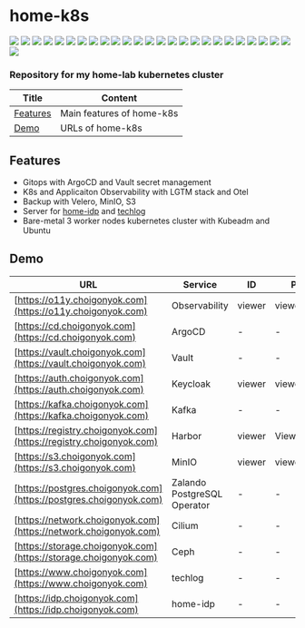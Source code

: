 # home-k8s

<img src="https://img.shields.io/badge/Kubernetes-326CE5?style=flat-square&logo=kubernetes&logoColor=white"/> <img src="https://img.shields.io/badge/Helm-0F1689?style=flat-square&logo=helm&logoColor=white"> <img src="https://img.shields.io/badge/Docker-2496ED?style=flat-square&logo=docker&logoColor=white"/> <img src="https://img.shields.io/badge/CILIUM-F8C517?style=flat-square&logo=cilium&logoColor=black"/> <img src="https://img.shields.io/badge/Vault-FFEC6E?style=flat-square&logo=vault&logoColor=black"> <img src="https://img.shields.io/badge/Keycloak-4D4D4D?style=flat-square&logo=keycloak&logoColor=white"> <img src="https://img.shields.io/badge/Harbor-60B932?style=flat-square&logo=harbor&logoColor=white"> <img src="https://img.shields.io/badge/Kafka-231F20?style=flat-square&logo=apachekafka&logoColor=white"> <img src="https://img.shields.io/badge/Ceph-EF5C55?style=flat-square&logo=ceph&logoColor=white"> <img src="https://img.shields.io/badge/Kubeadm-326CE5?style=flat-square&logo=kubernetes&logoColor=white"/> <img src="https://img.shields.io/badge/Ubuntu-E95420?style=flat-square&logo=ubuntu&logoColor=black"> <img src="https://img.shields.io/badge/ArgoCD-EF7B4D?style=flat-square&logo=argo&logoColor=white"/> <img src="https://img.shields.io/badge/Jenkins-D24939?style=flat-square&logo=jenkins&logoColor=white"/> <img src="https://img.shields.io/badge/Kaniko-FFA600?style=flat-square&logo=kaniko&logoColor=white"/> <img src="https://img.shields.io/badge/Alloy-F46800?style=flat-square&logo=grafana&logoColor=white"> <img src="https://img.shields.io/badge/OpenTelemetry-000000?style=flat-square&logo=opentelemetry&logoColor=white"> <img src="https://img.shields.io/badge/Loki-F46800?style=flat-square&logo=grafana&logoColor=white"> <img src="https://img.shields.io/badge/GRAFANA-F46800?style=flat-square&logo=grafana&logoColor=white"> <img src="https://img.shields.io/badge/Tempo-F46800?style=flat-square&logo=grafana&logoColor=white"> <img src="https://img.shields.io/badge/Mimir-F46800?style=flat-square&logo=grafana&logoColor=white"> <img src="https://img.shields.io/badge/NginX-009639?style=flat-square&logo=nginx&logoColor=white"> <img src="https://img.shields.io/badge/MinIO-C72E49?style=flat-square&logo=minio&logoColor=white"> <img src="https://img.shields.io/badge/Velero-5D87BF?style=flat-square&logo=v&logoColor=white"> <img src="https://img.shields.io/badge/PostgreSQL-4169E1?style=flat-square&logo=postgresql&logoColor=white"> <img src="https://img.shields.io/badge/S3-569A31?style=flat-square&logo=amazon s3&logoColor=white"> <img src="https://img.shields.io/badge/Redis-DC382D?style=flat-square&logo=redis&logoColor=white">

### **Repository for my home-lab kubernetes cluster**

| Title         | Content                                 |
|--------------|--------------------------------------|
| [Features](#Features) | Main features of home-k8s                    |
| [Demo](#Demo) | URLs of home-k8s              |

## Features

* Gitops with ArgoCD and Vault secret management
* K8s and Applicaiton Observability with LGTM stack and Otel
* Backup with Velero, MinIO, S3
* Server for [home-idp](https://github.com/choigonyok/home-idp) and [techlog](https://github.com/choigonyok/techlog)
* Bare-metal 3 worker nodes kubernetes cluster with Kubeadm and Ubuntu

## Demo

| URL       | Service                                 | ID| PW|
|--------------|--------------------------------------|-----|-----|
| [https://o11y.choigonyok.com](https://o11y.choigonyok.com) | Observability | viewer | viewer123 |
| [https://cd.choigonyok.com](https://cd.choigonyok.com) | ArgoCD | - | - |
| [https://vault.choigonyok.com](https://vault.choigonyok.com) | Vault | - | - |
| [https://auth.choigonyok.com](https://auth.choigonyok.com) | Keycloak | viewer | viewer123 |
| [https://kafka.choigonyok.com](https://kafka.choigonyok.com) | Kafka | - | - |
| [https://registry.choigonyok.com](https://registry.choigonyok.com) | Harbor                    | viewer| Viewer123|
| [https://s3.choigonyok.com](https://s3.choigonyok.com) | MinIO              | viewer| viewer123|
| [https://postgres.choigonyok.com](https://postgres.choigonyok.com) | Zalando PostgreSQL Operator | - | - |
| [https://network.choigonyok.com](https://network.choigonyok.com) | Cilium | - | - |
| [https://storage.choigonyok.com](https://storage.choigonyok.com)  | Ceph | - | - |
| [https://www.choigonyok.com](https://www.choigonyok.com) | techlog | - | - |
| [https://idp.choigonyok.com](https://idp.choigonyok.com)  | home-idp | - | - |
